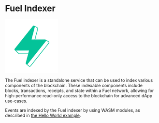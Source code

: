 # Fuel Indexer

![Fuel Logo](./img/fuel.png)

The Fuel indexer is a standalone service that can be used to index various components of the blockchain. These indexable components include blocks, transactions, receipts, and state within a Fuel network, allowing for high-performance read-only access to the blockchain for advanced dApp use-cases.

Events are indexed by the Fuel indexer by using WASM modules, as described in [the Hello World example](./src/examples/hello-indexer.md).
